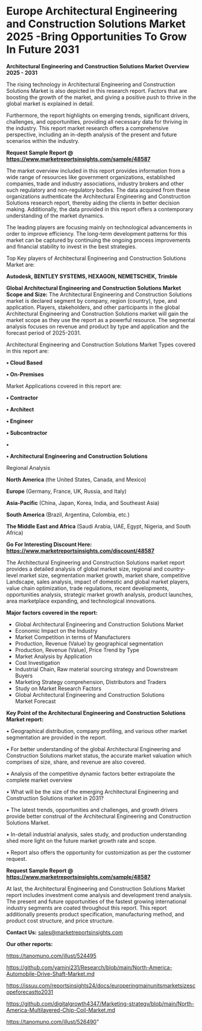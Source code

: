 # Europe Architectural Engineering and Construction Solutions Market 2025 -Bring Opportunities To Grow In Future 2031

<Strong> Architectural Engineering and Construction Solutions Market Overview 2025 - 2031</strong>

The rising technology in Architectural Engineering and Construction Solutions Market is also depicted in this research report. Factors that are boosting the growth of the market, and giving a positive push to thrive in the global market is explained in detail.

Furthermore, the report highlights on emerging trends, significant drivers, challenges, and opportunities, providing all necessary data for thriving in the industry. This report market research offers a comprehensive perspective, including an in-depth analysis of the present and future scenarios within the industry.

<strong>Request Sample Report @ <a href=https://www.marketreportsinsights.com/sample/48587>https://www.marketreportsinsights.com/sample/48587</a></strong>

The market overview included in this report provides information from a wide range of resources like government organizations, established companies, trade and industry associations, industry brokers and other such regulatory and non-regulatory bodies. The data acquired from these organizations authenticate the Architectural Engineering and Construction Solutions research report, thereby aiding the clients in better decision making. Additionally, the data provided in this report offers a contemporary understanding of the market dynamics.

The leading players are focusing mainly on technological advancements in order to improve efficiency. The long-term development patterns for this market can be captured by continuing the ongoing process improvements and financial stability to invest in the best strategies.

Top Key players of Architectural Engineering and Construction Solutions Market are:

<strong>Autodesk, BENTLEY SYSTEMS, HEXAGON, NEMETSCHEK, Trimble</strong>

<strong><b>Global Architectural Engineering and Construction Solutions Market Scope and Size:</b></strong>
The Architectural Engineering and Construction Solutions market is declared segment by company, region (country), type, and application. Players, stakeholders, and other participants in the global Architectural Engineering and Construction Solutions market will gain the market scope as they use the report as a powerful resource. The segmental analysis focuses on revenue and product by type and application and the forecast period of 2025-2031.

Architectural Engineering and Construction Solutions Market Types covered in this report are:

<strong>•  Cloud Based

•  On-Premises</strong>

Market Applications covered in this report are:

<strong>•  Contractor

•  Architect

•  Engineer

•  Subcontractor

•  

•  Architectural Engineering and Construction Solutions</strong> 

Regional Analysis

<strong>North America</strong> (the United States, Canada, and Mexico)

<strong>Europe</strong> (Germany, France, UK, Russia, and Italy)

<strong>Asia-Pacific</strong> (China, Japan, Korea, India, and Southeast Asia)

<strong>South America</strong> (Brazil, Argentina, Colombia, etc.)

<strong>The Middle East and Africa</strong> (Saudi Arabia, UAE, Egypt, Nigeria, and South Africa)

<strong>Go For Interesting Discount Here: <a href=https://www.marketreportsinsights.com/discount/48587>https://www.marketreportsinsights.com/discount/48587</a></strong>

The Architectural Engineering and Construction Solutions market report provides a detailed analysis of global market size, regional and country-level market size, segmentation market growth, market share, competitive Landscape, sales analysis, impact of domestic and global market players, value chain optimization, trade regulations, recent developments, opportunities analysis, strategic market growth analysis, product launches, area marketplace expanding, and technological innovations.

<strong><b>Major factors covered in the report:</b></strong>
<ul>
  <li>Global Architectural Engineering and Construction Solutions Market </li>
  <li>Economic Impact on the Industry</li>
  <li>Market Competition in terms of Manufacturers</li>
  <li>Production, Revenue (Value) by geographical segmentation</li>
  <li>Production, Revenue (Value), Price Trend by Type</li>
  <li>Market Analysis by Application</li>
  <li>Cost Investigation</li>
  <li>Industrial Chain, Raw material sourcing strategy and Downstream Buyers</li>
  <li>Marketing Strategy comprehension, Distributors and Traders</li>
  <li>Study on Market Research Factors</li>
  <li>Global Architectural Engineering and Construction Solutions Market Forecast</li>
</ul>

<strong><b>Key Point of the Architectural Engineering and Construction Solutions Market report:</b></strong>

• Geographical distribution, company profiling, and various other market segmentation are provided in the report.

• For better understanding of the global Architectural Engineering and Construction Solutions market status, the accurate market valuation which comprises of size, share, and revenue are also covered.

• Analysis of the competitive dynamic factors better extrapolate the complete market overview

• What will be the size of the emerging Architectural Engineering and Construction Solutions market in 2031?

• The latest trends, opportunities and challenges, and growth drivers provide better construal of the Architectural Engineering and Construction Solutions Market.

• In-detail industrial analysis, sales study, and production understanding shed more light on the future market growth rate and scope.

• Report also offers the opportunity for customization as per the customer request.

<strong>Request Sample Report @ <a href=https://www.marketreportsinsights.com/sample/48587>https://www.marketreportsinsights.com/sample/48587</a></strong>

At last, the Architectural Engineering and Construction Solutions Market report includes investment come analysis and development trend analysis. The present and future opportunities of the fastest growing international industry segments are coated throughout this report. This report additionally presents product specification, manufacturing method, and product cost structure, and price structure.

<strong>Contact Us:</strong>
sales@marketreportsinsights.com

<strong>Our other reports:</strong>

<a href=https://tanomuno.com/illust/524495>https://tanomuno.com/illust/524495</a>

<a href=https://github.com/yamini231/Research/blob/main/North-America-Automobile-Drive-Shaft-Market.md>https://github.com/yamini231/Research/blob/main/North-America-Automobile-Drive-Shaft-Market.md</a>

<a href=https://issuu.com/reportsinsights24/docs/europeringmainunitsmarketsizescopeforecastto2031>https://issuu.com/reportsinsights24/docs/europeringmainunitsmarketsizescopeforecastto2031</a>

<a href=https://github.com/digitalgrowth4347/Marketing-strategy/blob/main/North-America-Multilayered-Chip-Coil-Market.md>https://github.com/digitalgrowth4347/Marketing-strategy/blob/main/North-America-Multilayered-Chip-Coil-Market.md</a>

<a href=https://tanomuno.com/illust/526490>https://tanomuno.com/illust/526490</a>"
